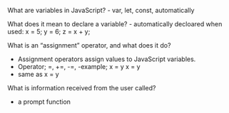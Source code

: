 What are variables in JavaScript?
    - var, let, const, automatically

What does it mean to declare a variable?
    - automatically decloared when used:
    x = 5;
    y = 6;
    z = x + y; 

What is an “assignment” operator, and what does it do?
- Assignment operators assign values to JavaScript variables.
- Operator; =, +=, -=, 
-example; 	x = y	x = y
- same as x = y


What is information received from the user called?
- a prompt function
